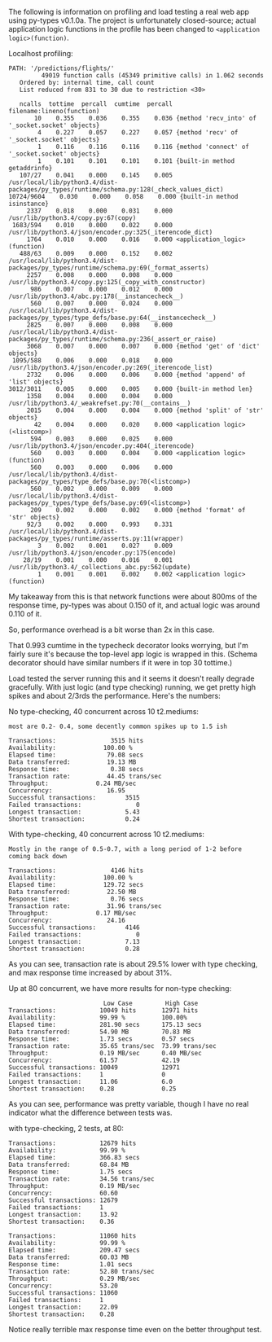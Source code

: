 The following is information on profiling and load testing a real web app using py-types v0.1.0a.
The project is unfortunately closed-source;
actual application logic functions in the profile has been changed to `<application logic>(function)`.

Localhost profiling:

```
PATH: '/predictions/flights/'
         49019 function calls (45349 primitive calls) in 1.062 seconds
   Ordered by: internal time, call count
   List reduced from 831 to 30 due to restriction <30>

   ncalls  tottime  percall  cumtime  percall filename:lineno(function)
       10    0.355    0.036    0.355    0.036 {method 'recv_into' of '_socket.socket' objects}
        4    0.227    0.057    0.227    0.057 {method 'recv' of '_socket.socket' objects}
        1    0.116    0.116    0.116    0.116 {method 'connect' of '_socket.socket' objects}
        1    0.101    0.101    0.101    0.101 {built-in method getaddrinfo}
   107/27    0.041    0.000    0.145    0.005 /usr/local/lib/python3.4/dist-packages/py_types/runtime/schema.py:128(_check_values_dict)
10724/9604    0.030    0.000    0.058    0.000 {built-in method isinstance}
     2337    0.018    0.000    0.031    0.000 /usr/lib/python3.4/copy.py:67(copy)
 1683/594    0.010    0.000    0.022    0.000 /usr/lib/python3.4/json/encoder.py:325(_iterencode_dict)
     1764    0.010    0.000    0.016    0.000 <application_logic>(function)
   488/63    0.009    0.000    0.152    0.002 /usr/local/lib/python3.4/dist-packages/py_types/runtime/schema.py:69(_format_asserts)
     2257    0.008    0.000    0.008    0.000 /usr/lib/python3.4/copy.py:125(_copy_with_constructor)
      986    0.007    0.000    0.012    0.000 /usr/lib/python3.4/abc.py:178(__instancecheck__)
      560    0.007    0.000    0.024    0.000 /usr/local/lib/python3.4/dist-packages/py_types/type_defs/base.py:64(__instancecheck__)
     2825    0.007    0.000    0.008    0.000 /usr/local/lib/python3.4/dist-packages/py_types/runtime/schema.py:236(_assert_or_raise)
     3068    0.007    0.000    0.007    0.000 {method 'get' of 'dict' objects}
 1095/588    0.006    0.000    0.018    0.000 /usr/lib/python3.4/json/encoder.py:269(_iterencode_list)
     2732    0.006    0.000    0.006    0.000 {method 'append' of 'list' objects}
3012/3011    0.005    0.000    0.005    0.000 {built-in method len}
     1358    0.004    0.000    0.004    0.000 /usr/lib/python3.4/_weakrefset.py:70(__contains__)
     2015    0.004    0.000    0.004    0.000 {method 'split' of 'str' objects}
       42    0.004    0.000    0.020    0.000 <application logic>(<listcomp>)
      594    0.003    0.000    0.025    0.000 /usr/lib/python3.4/json/encoder.py:404(_iterencode)
      560    0.003    0.000    0.004    0.000 <application logic>(function)
      560    0.003    0.000    0.006    0.000 /usr/local/lib/python3.4/dist-packages/py_types/type_defs/base.py:70(<listcomp>)
      560    0.002    0.000    0.009    0.000 /usr/local/lib/python3.4/dist-packages/py_types/type_defs/base.py:69(<listcomp>)
      209    0.002    0.000    0.002    0.000 {method 'format' of 'str' objects}
     92/3    0.002    0.000    0.993    0.331 /usr/local/lib/python3.4/dist-packages/py_types/runtime/asserts.py:11(wrapper)
        3    0.002    0.001    0.027    0.009 /usr/lib/python3.4/json/encoder.py:175(encode)
    28/19    0.001    0.000    0.016    0.001 /usr/lib/python3.4/_collections_abc.py:562(update)
        1    0.001    0.001    0.002    0.002 <application logic>(function)
```

My takeaway from this is that network functions were about 800ms of the response time,
py-types was about 0.150 of it,
and actual logic was around 0.110 of it.

So, performance overhead is a bit worse than 2x in this case.

That 0.993 cumtime in the typecheck decorator looks worrying, but I'm fairly sure it's because the top-level app logic
is wrapped in this. (Schema decorator should have similar numbers if it were in top 30 tottime.)

Load tested the server running this and it seems it doesn't really degrade gracefully.
With just logic (and type checking) running, we get pretty high spikes and about 2/3rds the performance.  Here's the numbers:

No type-checking, 40 concurrent across 10 t2.mediums:
```
most are 0.2- 0.4, some decently common spikes up to 1.5 ish

Transactions:               3515 hits
Availability:             100.00 %
Elapsed time:              79.08 secs
Data transferred:          19.13 MB
Response time:              0.38 secs
Transaction rate:          44.45 trans/sec
Throughput:             0.24 MB/sec
Concurrency:               16.95
Successful transactions:        3515
Failed transactions:               0
Longest transaction:            5.43
Shortest transaction:           0.24
```

With type-checking, 40 concurrent across 10 t2.mediums:
```
Mostly in the range of 0.5-0.7, with a long period of 1-2 before coming back down

Transactions:               4146 hits
Availability:             100.00 %
Elapsed time:             129.72 secs
Data transferred:          22.50 MB
Response time:              0.76 secs
Transaction rate:          31.96 trans/sec
Throughput:             0.17 MB/sec
Concurrency:               24.16
Successful transactions:        4146
Failed transactions:               0
Longest transaction:            7.13
Shortest transaction:           0.28
```

As you can see, transaction rate is about 29.5% lower with type checking, and
max response time increased by about 31%.

Up at 80 concurrent, we have more results for non-type checking:
```
                          Low Case         High Case
Transactions:            10049 hits       12971 hits
Availability:            99.99 %          100.00%
Elapsed time:            281.90 secs      175.13 secs
Data transferred:        54.90 MB         70.83 MB
Response time:           1.73 secs        0.57 secs
Transaction rate:        35.65 trans/sec  73.99 trans/sec
Throughput:              0.19 MB/sec      0.40 MB/sec
Concurrency:             61.57            42.19
Successful transactions: 10049            12971
Failed transactions:     1                0
Longest transaction:     11.06            6.0
Shortest transaction:    0.28             0.25
```

As you can see, performance was pretty variable, though I have no real indicator what the difference between tests was.

with type-checking, 2 tests, at 80:
```
Transactions:            12679 hits
Availability:            99.99 %
Elapsed time:            366.83 secs
Data transferred:        68.84 MB
Response time:           1.75 secs
Transaction rate:        34.56 trans/sec
Throughput:              0.19 MB/sec
Concurrency:             60.60
Successful transactions: 12679
Failed transactions:     1
Longest transaction:     13.92
Shortest transaction:    0.36
```
```
Transactions:            11060 hits
Availability:            99.99 %
Elapsed time:            209.47 secs
Data transferred:        60.03 MB
Response time:           1.01 secs
Transaction rate:        52.80 trans/sec
Throughput:              0.29 MB/sec
Concurrency:             53.20
Successful transactions: 11060
Failed transactions:     1
Longest transaction:     22.09
Shortest transaction:    0.28
```

Notice really terrible max response time even on the better throughput test.
